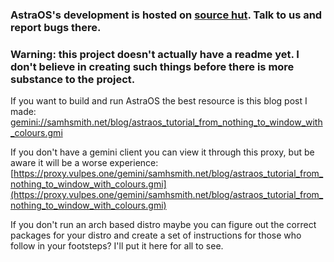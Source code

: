 ### AstraOS's development is hosted on [source hut](https://sr.ht/~samhsmith/AstraOS/). Talk to us and report bugs there.
### Warning: this project doesn't actually have a readme yet. I don't believe in creating such things before there is more substance to the project. 

If you want to build and run AstraOS the best resource is this blog post I made: [gemini://samhsmith.net/blog/astraos_tutorial_from_nothing_to_window_with_colours.gmi](gemini://samhsmith.net/blog/astraos_tutorial_from_nothing_to_window_with_colours.gmi)

If you don't have a gemini client you can view it through this proxy, but be aware it will be a worse experience: [https://proxy.vulpes.one/gemini/samhsmith.net/blog/astraos_tutorial_from_nothing_to_window_with_colours.gmi](https://proxy.vulpes.one/gemini/samhsmith.net/blog/astraos_tutorial_from_nothing_to_window_with_colours.gmi)

If you don't run an arch based distro maybe you can figure out the correct packages for your distro and create a set of instructions for those who follow in your footsteps?
I'll put it here for all to see.
